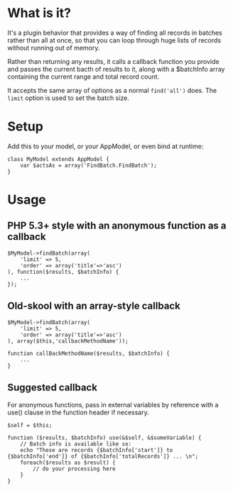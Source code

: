 What is it?
==========

It's a plugin behavior that provides a way of finding all records in batches rather than all at once, so that you can loop through huge lists of records without running out of memory.

Rather than returning any results, it calls a callback function you provide and passes the current bacth of results to it, along with a $batchInfo array containing the current range and total record count.

It accepts the same array of options as a normal `find('all')` does. The `limit` option is used to set the batch size.

Setup
=====

Add this to your model, or your AppModel, or even bind at runtime:

	class MyModel extends AppModel {
		var $actsAs = array('FindBatch.FindBatch');
	}

Usage
=====

PHP 5.3+ style with an anonymous function as a callback
-------------------------------------------------------
	
	$MyModel->findBatch(array(
		'limit' => 5,
		'order' => array('title'=>'asc')
	), function($results, $batchInfo) {
		...
	});
	
Old-skool with an array-style callback
--------------------------------------
	
	$MyModel->findBatch(array(
		'limit' => 5,
		'order' => array('title'=>'asc')
	), array($this,'callbackMethodName'));
	
	function callBackMethodName($results, $batchInfo) {
		...
	}

Suggested callback
------------------

For anonymous functions, pass in external variables by reference with a use() clause in the function header if necessary.
	
	$self = $this;
	
	function ($results, $batchInfo) use(&$self, &$someVariable) {
		// Batch info is available like so:
		echo "These are records {$batchInfo['start']} to {$batchInfo['end']} of {$batchInfo['totalRecords']} ... \n";
		foreach($results as $result) {
			// do your processing here
		}
	}